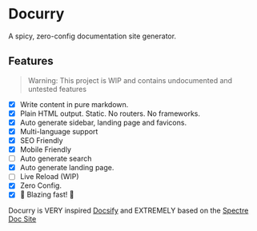 # Docurry

A spicy, zero-config documentation site generator.

## Features

> Warning: This project is WIP and contains undocumented and untested features

- [x] Write content in pure markdown.
- [x] Plain HTML output. Static. No routers. No frameworks.
- [x] Auto generate sidebar, landing page and favicons.
- [x] Multi-language support
- [x] SEO Friendly
- [x] Mobile Friendly
- [ ] Auto generate search
- [x] Auto generate landing page.
- [ ] Live Reload (WIP)
- [x] Zero Config.
- [x] 🚀 Blazing fast! 🚀

Docurry is VERY inspired [Docsify](https://github.com/docsifyjs/) and EXTREMELY based on the [Spectre Doc Site](https://picturepan2.github.io/spectre/getting-started.html)
